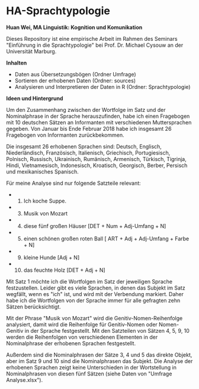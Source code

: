 # HA-Sprachtypologie
**Huan Wei, MA Linguistik: Kognition und Komunikation**

Dieses Repository ist eine empirische Arbeit im Rahmen des Seminars "Einführung in die Sprachtypologie" bei Prof. Dr. Michael Cysouw an der Universität Marburg. 

**Inhalten**
-	Daten aus Übersetzungsbögen (Ordner Umfrage)
-	Sortieren der erhobenen Daten (Ordner: sources)
-	Analysieren und Interpretieren der Daten in R (Ordner: Sprachtypologie)


**Ideen und Hintergrund**

Um den Zusammenhang zwischen der Wortfolge im Satz und der Nominalphrase in der Sprache herauszufinden, habe ich einen Fragebogen mit 10 deutschen Sätzen an Informanten mit verschiedenen Muttersprachen gegeben. Von Januar bis Ende Februar 2018 habe ich insgesamt 26 Fragebogen von Informanten zurückbekommen. 

Die insgesamt 26 erhobenen Sprachen sind: Deutsch, Englisch, Niederländisch, Französisch, Italienisch, Griechisch, Portugiesisch, Polnisch, Russisch, Ukrainisch, Rumänisch, Armenisch, Türkisch, Tigrinja, Hindi, Vietnamesisch, Indonesisch, Kroatisch, Georgisch, Berber, Persisch und mexikanisches Spanisch. 


Für meine Analyse sind nur folgende Satzteile relevant: 
-	1. Ich koche Suppe.
-	3. Musik von Mozart
-	4. diese fünf großen Häuser [DET + Num + Adj-Umfang + N]
-	5. einen schönen großen roten Ball [ ART + Adj + Adj-Umfang + Farbe + N]
-	9. kleine Hunde [Adj + N]
-	10. das feuchte Holz [DET + Adj + N]

Mit Satz 1 möchte ich die Wortfolgen im Satz der jeweiligen Sprache festzustellen. Leider gibt es viele Sprachen, in denen das Subjekt im Satz wegfällt, wenn es "ich" ist, und wird mit der Verbendung markiert. Daher habe ich die Wortfolgen von der Sprache immer für alle gefragten zehn Sätzen berücksichtigt. 

Mit der Phrase "Musik von Mozart" wird die Genitiv-Nomen-Reihenfolge analysiert, damit wird die Reihenfolge für Genitiv-Nomen oder Nomen-Genitiv in der Sprache festgestellt. Mit den Satzteilen von Sätzen 4, 5, 9, 10 werden die Reihenfolgen von verschiedenen Elementen in der Nominalphrase der erhobenen Sprachen festgestellt. 

Außerdem sind die Nominalphrasen der Sätze 3, 4 und 5 das direkte Objekt, aber im Satz 9 und 10 sind die Nominalphrasen das Subjekt. Die Analyse der erhobenen Sprachen zeigt keine Unterschieden in der Wortstellung in Nominalphrasen von diesen fünf Sätzen (siehe Daten von "Umfrage Analyse.xlsx").




